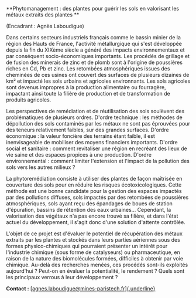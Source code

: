 **Phytomanagement : des plantes pour guérir les sols en valorisant les
métaux extraits des plantes **

(Encadrant : Agnès Laboudigue)

Dans certains secteurs industriels français comme le bassin minier de la
région des Hauts de France, l'activité métallurgique qui s'est
développée depuis la fin du XIXème siècle a généré des impacts
environnementaux et par conséquent socio-économiques importants. Les
procédés de grillage et de fusion des minerais de zinc et de plomb sont
à l'origine de poussières riches en Cd, Pb et zinc. Les retombées
atmosphériques issues des cheminées de ces usines ont couvert des
surfaces de plusieurs dizaines de km² et impacté les sols urbains et
agricoles environnants. Les sols agricoles sont devenus impropres à la
production alimentaire ou fourragère, impactant ainsi toute la filière
de production et de transformation de produits agricoles.

Les perspectives de remédiation et de réutilisation des sols soulèvent
des problématiques de plusieurs ordres. D'ordre technique : les méthodes
de dépollution des sols contaminés par les métaux ne sont pas éprouvées
pour des teneurs relativement faibles, sur des grandes surfaces. D'ordre
économique : la valeur foncière des terrains étant faible, il est
inenvisageable de mobiliser des moyens financiers importants. D'ordre
social et sanitaire : comment revitaliser une région en recréant des
lieux de vie saine et des espaces propices à une production. D'ordre
environnemental : comment limiter l'extension et l'impact de la
pollution des sols vers les autres milieux ?

La phytoremédiation consiste à utiliser des plantes de façon maîtrisée
en couverture des sols pour en réduire les risques écotoxicologiques.
Cette méthode est une bonne candidate pour la gestion des espaces
impactés par des pollutions diffuses, sols impactés par des retombées de
poussières atmosphériques, sols ayant reçu des épandages de boues de
station d'épuration, bassins de rétention des eaux urbaines...
Cependant, la valorisation des végétaux n'a pas encore trouvé sa
filière, et dans l'état actuel du développement, il s'agit donc d'une
solution d'attente contrôlée.

L'objet de ce projet est d'évaluer le potentiel de récupération des
métaux extraits par les plantes et stockés dans leurs parties aériennes
sous des formes physico-chimiques qui pourraient présenter un intérêt
pour l'industrie chimique (sous forme de catalyseurs) ou pharmaceutique,
en raison de la nature des biomolécules formées, difficiles à obtenir
par voie chimique. Au-delà des recherches menées, ces procédés sont-ils
exploités aujourd'hui ? Peut-on en évaluer la potentialité, le
rendement ? Quels sont les principaux verrous à leur développement ?

**Contact :**
[[agnes.laboudigue\@mines-paristech.fr]{.underline}](mailto:agnes.laboudigue@mines-paristech.fr)
